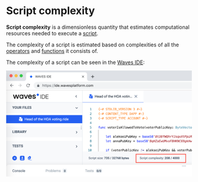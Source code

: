 # Script complexity

**Script complexity** is a dimensionless quantity that estimates computational resources needed to execute a [script](/en/ride/script/).

The complexity of a script is estimated based on complexities of all the [operators](/en/ride/operators/) and [functions](/en/ride/functions/) it consists of.

The complexity of a script can be seen in the [Waves IDE](https://ide.wavesplatform.com):

![](./_assets/complexity.png)
